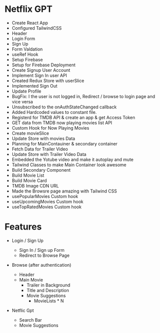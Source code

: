 # Netflix GPT

- Create React App
- Configured TailwindCSS
- Header
- Login Form
- Sign Up
- Form Valdation
- useRef Hook
- Setup Firebase
- Setup for Firebase Deployment
- Create Signup User Account
- Implement Sign In user API
- Created Redux Store with userSlice
- Implemented Sign Out
- Update Profile
- BugFix: I the user is not logged in, Redirect / browse to login page and vice versa
- Unsubscribed to the onAuthStateChanged callback
- Added Hardcoded values to constant file.
- Registerd for TMDB API & create an app & get Access Token
- GET data from TMDB now playing movies list API
- Custom Hook for Now Playing Movies
- Create movieSlice
- Update Store with movies Data
- Planning for MainContauiner & secondary container
- Fetch Data for Trailer Video
- Update Store with Trailer Video Data
- Embedded the Yotube video and make it autoplay and mute
- Tailwind Classes to make Main Container look awesome
- Build Secondary Component
- Build Movie List
- Build Movie Card
- TMDB Image CDN URL
- Made the Browsre page amazing with Tailwind CSS
- usePopularMovies Custom hook
- useUpcomingMovies Custom hook
- useTopRatedMovies Custom hook

# Features

- Login / Sign Up

  - Sign In / Sign up Form
  - Redirect to Browse Page

- Browse (after authentication)

  - Header
  - Main Movie
    - Trailer in Background
    - Title and Description
    - Movie Suggestions
      - MovieLists \* N

- Netflic Gpt
  - Search Bar
  - Movie Suggestions
